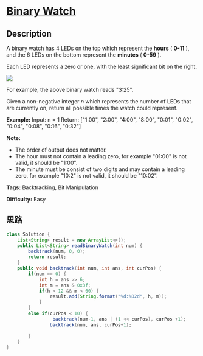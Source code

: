 # [Binary Watch][title]

## Description

A binary watch has 4 LEDs on the top which represent the **hours** ( **0-11**
), and the 6 LEDs on the bottom represent the **minutes** ( **0-59** ).

Each LED represents a zero or one, with the least significant bit on the
right.

![](https://upload.wikimedia.org/wikipedia/commons/8/8b/Binary_clock_samui_moon.jpg)

For example, the above binary watch reads "3:25".

Given a non-negative integer _n_ which represents the number of LEDs that are
currently on, return all possible times the watch could represent.

**Example:**
            Input: n = 1       Return: ["1:00", "2:00", "4:00", "8:00", "0:01", "0:02", "0:04", "0:08", "0:16", "0:32"]

**Note:**  

  * The order of output does not matter.
  * The hour must not contain a leading zero, for example "01:00" is not valid, it should be "1:00".
  * The minute must be consist of two digits and may contain a leading zero, for example "10:2" is not valid, it should be "10:02".


**Tags:** Backtracking, Bit Manipulation

**Difficulty:** Easy

## 思路

``` java
class Solution {
    List<String> result = new ArrayList<>(); 
    public List<String> readBinaryWatch(int num) {
        backtrack(num, 0, 0);   
        return result;
    }
    public void backtrack(int num, int ans, int curPos) {
        if(num == 0) {
            int h = ans >> 6;
            int m = ans & 0x3f; 
            if(h < 12 && m < 60) {
                result.add(String.format("%d:%02d", h, m));
            }    
        }
        else if(curPos < 10) {
                 backtrack(num-1, ans | (1 << curPos), curPos +1);
                backtrack(num, ans, curPos+1);
           
        }
    }
}
```

[title]: https://leetcode.com/problems/binary-watch

